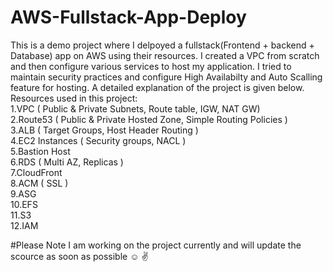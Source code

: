 # AWS-Fullstack-App-Deploy

This is a demo project where I delpoyed a fullstack(Frontend + backend + Database) app on AWS using their resources. I created a VPC from scratch and then configure various services to host my application. I tried to maintain security practices and configure High Availabilty and Auto Scalling feature for hosting. A detailed explanation of the project is given below. <br>
Resources used in this project:  <br>
1.VPC ( Public & Private Subnets, Route table, IGW, NAT GW)   <br>
2.Route53 ( Public & Private Hosted Zone, Simple Routing Policies )  <br>
3.ALB ( Target Groups, Host Header Routing )  <br>
4.EC2 Instances ( Security groups, NACL )  <br>
5.Bastion Host  <br>
6.RDS ( Multi AZ, Replicas )  <br>
7.CloudFront  <br>
8.ACM ( SSL )  <br>
9.ASG  <br>
10.EFS  <br>
11.S3  <br>
12.IAM  <br>


#Please Note I am working on the project currently and will update the scource as soon as possible ☺️ ✌️
